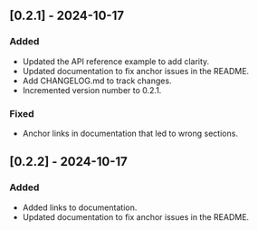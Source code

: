 ## [0.2.1] - 2024-10-17
### Added
- Updated the API reference example to add clarity.
- Updated documentation to fix anchor issues in the README.
- Add CHANGELOG.md to track changes.
- Incremented version number to 0.2.1.

### Fixed
- Anchor links in documentation that led to wrong sections.


## [0.2.2] - 2024-10-17
### Added
- Added links to documentation. 
- Updated documentation to fix anchor issues in the README.
